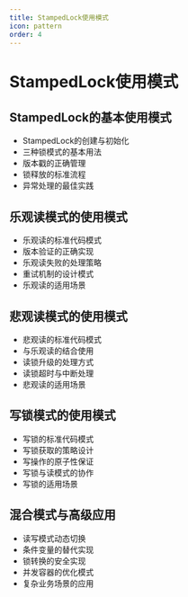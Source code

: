 ```yaml
---
title: StampedLock使用模式
icon: pattern
order: 4
---
```


# StampedLock使用模式

## StampedLock的基本使用模式

- StampedLock的创建与初始化
- 三种锁模式的基本用法
- 版本戳的正确管理
- 锁释放的标准流程
- 异常处理的最佳实践

## 乐观读模式的使用模式

- 乐观读的标准代码模式
- 版本验证的正确实现
- 乐观读失败的处理策略
- 重试机制的设计模式
- 乐观读的适用场景

## 悲观读模式的使用模式

- 悲观读的标准代码模式
- 与乐观读的结合使用
- 读锁升级的处理方式
- 读锁超时与中断处理
- 悲观读的适用场景

## 写锁模式的使用模式

- 写锁的标准代码模式
- 写锁获取的策略设计
- 写操作的原子性保证
- 写锁与读模式的协作
- 写锁的适用场景

## 混合模式与高级应用

- 读写模式动态切换
- 条件变量的替代实现
- 锁转换的安全实现
- 并发容器的优化模式
- 复杂业务场景的应用
